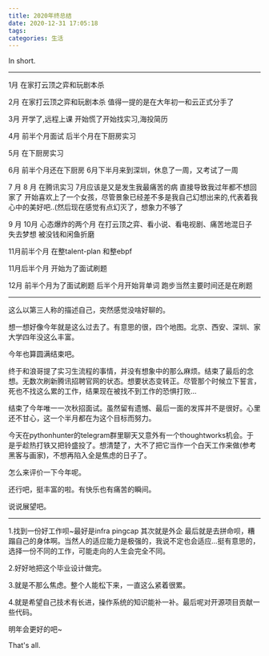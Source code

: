 ```yaml
---
title: 2020年终总结
date: 2020-12-31 17:05:18
tags:
categories: 生活
---
```


In short.

<!--more--> 

---

1月 在家打云顶之弈和玩剧本杀

2月 在家打云顶之弈和玩剧本杀 值得一提的是在大年初一和云正式分手了

3月 开学了,远程上课 开始慌了开始找实习,海投简历

4月 前半个月面试 后半个月在下厨房实习

5月 在下厨房实习

6月 前半个月还在下厨房 6月下半月来到深圳，休息了一周，又考试了一周

7 月 8 月 在腾讯实习 7月应该是又是发生我最痛苦的病 直接导致我过年都不想回家了 开始喜欢上了一个女孩，尽管景象已经差不多是我自己幻想出来的,代表着我心中的美好吧..(然后现在感觉有点幻灭了，想象力不够了

9 月 10月 心态爆炸的两个月 在打云顶之弈、看小说、看电视剧、痛苦地混日子 失去梦想 被没钱和闲鱼折磨

11月前半个月 在整talent-plan 和整ebpf

11月后半个月 开始为了面试刷题

12月 前半个月为了面试刷题 后半个月开始背单词 跑步当然主要时间还是在刷题

---

这么以第三人称的描述自己，突然感觉没啥好聊的。

想一想好像今年就是这么过去了。有意思的很，四个地图。北京、西安、深圳、家 大学四年没这么丰富。

今年也算圆满结束吧。

终于和浪哥提了实习生流程的事情，并没有想象中的那么麻烦。结束了最后的念想。无数次刷新腾讯招聘官网的状态。想要状态变转正。尽管那个时候立下誓言，死也不找这么累的工作，结果现在被找不到工作的恐惧打败...

结束了今年唯一一次秋招面试。虽然留有遗憾、最后一面的发挥并不是很好。心里还不甘心，这一个半月都在为这个目标而努力。

今天在pythonhunter的telegram群里聊天又意外有一个thoughtworks机会。于是乎趁热打铁又把铃盛投了。想清楚了，大不了把它当作一个白天工作来做(参考黑客与画家)，不想再陷入全是焦虑的日子了。

怎么来评价一下今年呢。

还行吧，挺丰富的啦。有快乐也有痛苦的瞬间。

说说展望吧。

---

1.找到一份好工作呗~最好是infra pingcap 其次就是外企 最后就是去拼命呗，糟蹋自己的身体啊。当然人的适应能力是极强的，我说不定也会适应...挺有意思的，选择一份不同的工作，可能走向的人生会完全不同。

2.好好地把这个毕业设计做完。

3.就是不那么焦虑。整个人能松下来，一直这么紧着很累。

4.就是希望自己技术有长进，操作系统的知识能补一补。最后呢对开源项目贡献一些代码。

明年会更好的吧~

That's all.

